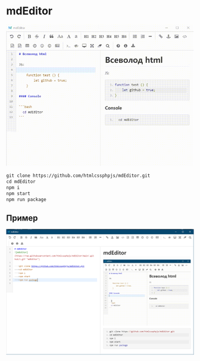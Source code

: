 # mdEditor
![mdEditor](https://raw.githubusercontent.com/htmlcssphpjs/mdEditor/main/.github/1.gif "mdEditor")

	git clone https://github.com/htmlcssphpjs/mdEditor.git
	cd mdEditor
	npm i
	npm start
	npm run package

## Пример

![Пример](https://raw.githubusercontent.com/htmlcssphpjs/mdEditor/main/.github/2.png)

